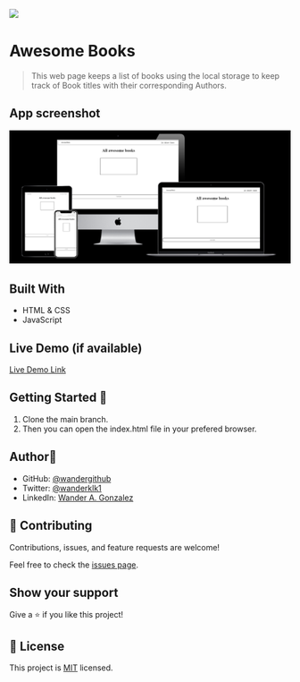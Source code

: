 ![](https://img.shields.io/badge/Microverse-blueviolet)

# Awesome Books

> This web page keeps a list of books using the local storage to keep track of Book titles with their corresponding Authors.

## App screenshot 

![App ScreenShot](/app_screenshot.png?raw=true "Awesome Books")
## Built With

- HTML & CSS
- JavaScript

## Live Demo (if available)

[Live Demo Link](https://wandergithub.github.io/awesome-books/)


## Getting Started 🧰

1. Clone the main branch.
3. Then you can open the index.html file in your prefered browser.

## Author👤

- GitHub: [@wandergithub](https://github.com/wandergithub)
- Twitter: [@wanderklk1](https://twitter.com/wanderklk1)
- LinkedIn: [Wander A. Gonzalez](https://www.linkedin.com/in/wander-a-gonzalez-53127b205/)

## 🤝 Contributing

Contributions, issues, and feature requests are welcome!

Feel free to check the [issues page](../../issues/).

## Show your support

Give a ⭐️ if you like this project!


## 📝 License

This project is [MIT](./MIT.md) licensed.
